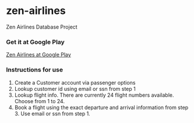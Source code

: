 # zen-airlines
Zen Airlines Database Project

### Get it at Google Play
[Zen Airlines at Google Play](https://play.google.com/store/apps/details?id=com.srgiovine.zenairlines)

### Instructions for use

1. Create a Customer account via passenger options
2. Lookup customer id using email or ssn from step 1
3. Lookup flight info. There are currently 24 flight numbers available. Choose from 1 to 24.
4. Book a flight using the exact departure and arrival information from step 3. Use email or ssn from step 1.
